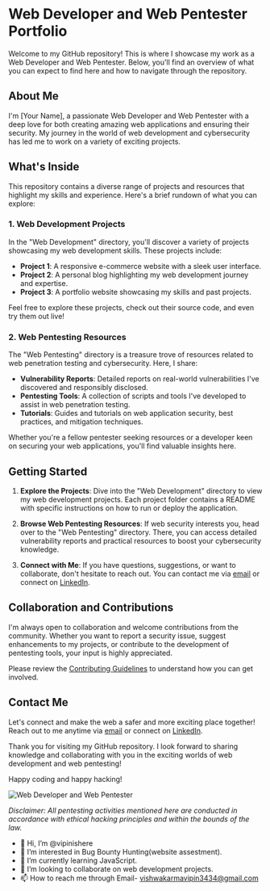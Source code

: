 # Web Developer and Web Pentester Portfolio

Welcome to my GitHub repository! This is where I showcase my work as a Web Developer and Web Pentester. Below, you'll find an overview of what you can expect to find here and how to navigate through the repository.

## About Me

I'm [Your Name], a passionate Web Developer and Web Pentester with a deep love for both creating amazing web applications and ensuring their security. My journey in the world of web development and cybersecurity has led me to work on a variety of exciting projects.

## What's Inside

This repository contains a diverse range of projects and resources that highlight my skills and experience. Here's a brief rundown of what you can explore:

### 1. Web Development Projects

In the "Web Development" directory, you'll discover a variety of projects showcasing my web development skills. These projects include:

- **Project 1**: A responsive e-commerce website with a sleek user interface.
- **Project 2**: A personal blog highlighting my web development journey and expertise.
- **Project 3**: A portfolio website showcasing my skills and past projects.

Feel free to explore these projects, check out their source code, and even try them out live!

### 2. Web Pentesting Resources

The "Web Pentesting" directory is a treasure trove of resources related to web penetration testing and cybersecurity. Here, I share:

- **Vulnerability Reports**: Detailed reports on real-world vulnerabilities I've discovered and responsibly disclosed.
- **Pentesting Tools**: A collection of scripts and tools I've developed to assist in web penetration testing.
- **Tutorials**: Guides and tutorials on web application security, best practices, and mitigation techniques.

Whether you're a fellow pentester seeking resources or a developer keen on securing your web applications, you'll find valuable insights here.

## Getting Started

1. **Explore the Projects**: Dive into the "Web Development" directory to view my web development projects. Each project folder contains a README with specific instructions on how to run or deploy the application.

2. **Browse Web Pentesting Resources**: If web security interests you, head over to the "Web Pentesting" directory. There, you can access detailed vulnerability reports and practical resources to boost your cybersecurity knowledge.

3. **Connect with Me**: If you have questions, suggestions, or want to collaborate, don't hesitate to reach out. You can contact me via [email](mailto:youremail@example.com) or connect on [LinkedIn](https://www.linkedin.com/in/yourprofile).

## Collaboration and Contributions

I'm always open to collaboration and welcome contributions from the community. Whether you want to report a security issue, suggest enhancements to my projects, or contribute to the development of pentesting tools, your input is highly appreciated.

Please review the [Contributing Guidelines](CONTRIBUTING.md) to understand how you can get involved.

## Contact Me

Let's connect and make the web a safer and more exciting place together! Reach out to me anytime via [email](mailto:youremail@example.com) or connect on [LinkedIn](https://www.linkedin.com/in/yourprofile).

Thank you for visiting my GitHub repository. I look forward to sharing knowledge and collaborating with you in the exciting worlds of web development and web pentesting!

Happy coding and happy hacking!

![Web Developer and Web Pentester](https://your-image-link-here.com)

*Disclaimer: All pentesting activities mentioned here are conducted in accordance with ethical hacking principles and within the bounds of the law.*

- 👋 Hi, I’m @vipinishere
- 👀 I’m interested in Bug Bounty Hunting(website assestment).
- 🌱 I’m currently learning JavaScript.
- 💞️ I’m looking to collaborate on web development projects.
- 📫 How to reach me through Email- vishwakarmavipin3434@gmail.com

<!---
vipinishere/vipinishere is a ✨ special ✨ repository because its `README.md` (this file) appears on your GitHub profile.
You can click the Preview link to take a look at your changes.
--->
